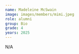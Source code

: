 ```yaml
---
name: Madeleine McSwain
image: images/members/mimi.jpeg
role: alumni
group: Bio
grade: 4
years: 2025
---
```


N/A
